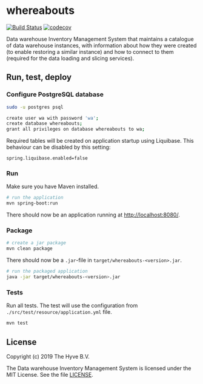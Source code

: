 # whereabouts

[![Build Status](https://travis-ci.org/thehyve/whereabouts.svg?branch=master)](https://travis-ci.org/thehyve/whereabouts/branches)
[![codecov](https://codecov.io/gh/thehyve/whereabouts/branch/master/graph/badge.svg)](https://codecov.io/gh/thehyve/whereabouts)

Data warehouse Inventory Management System that maintains a catalogue of data warehouse instances, 
with information about how they were created (to enable restoring a similar instance) 
and how to connect to them (required for the data loading and slicing services).


## Run, test, deploy

### Configure PostgreSQL database
```bash
sudo -u postgres psql
```

```bash
create user wa with password 'wa';
create database whereabouts;
grant all privileges on database whereabouts to wa;
```

Required tables will be created on application startup using Liquibase. 
This behaviour can be disabled by this setting:
```
spring.liquibase.enabled=false
```

### Run

Make sure you have Maven installed.

```bash
# run the application
mvn spring-boot:run
```
There should now be an application running at [http://localhost:8080/](http://localhost:8080/).


### Package
```bash
# create a jar package
mvn clean package
```
There should now be a `.jar`-file in `target/whereabouts-<version>.jar`.
```bash
# run the packaged application
java -jar target/whereabouts-<version>.jar
```


### Tests

Run all tests. The test will use the configuration from `./src/test/resource/application.yml` file.

```bash
mvn test
```

License
-------

Copyright (c) 2019 The Hyve B.V.

The Data warehouse Inventory Management System is licensed under the MIT License. See the file [LICENSE](LICENSE).
